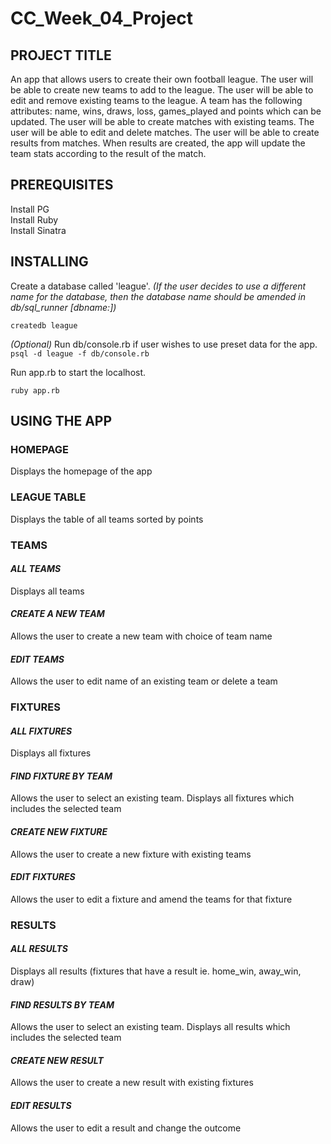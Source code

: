 # CC_Week_04_Project

## PROJECT TITLE

An app that allows users to create their own football league.
The user will be able to create new teams to add to the league.
The user will be able to edit and remove existing teams to the league.
A team has the following attributes: name, wins, draws, loss, games_played and
points which can be updated.
The user will be able to create matches with existing teams.
The user will be able to edit and delete matches.
The user will be able to create results from matches. When results are
created, the app will update the team stats according to the result of the
match.

## PREREQUISITES

Install PG \
Install Ruby \
Install Sinatra

## INSTALLING

Create a database called 'league'. *(If the user decides to use a different name
for the database, then the database name should be amended in db/sql_runner
[dbname:])*

`createdb league`

*(Optional)* Run db/console.rb if user wishes to use preset data for the app.
`psql -d league -f db/console.rb`

Run app.rb to start the localhost.

`ruby app.rb`

## USING THE APP

### HOMEPAGE

Displays the homepage of the app

### LEAGUE TABLE

Displays the table of all teams sorted by points

### TEAMS

#### *ALL TEAMS*
Displays all teams

#### *CREATE A NEW TEAM*
Allows the user to create a new team with choice of team name

#### *EDIT TEAMS*
Allows the user to edit name of an existing team or delete a team

### FIXTURES

#### *ALL FIXTURES*
Displays all fixtures

#### *FIND FIXTURE BY TEAM*
Allows the user to select an existing team. Displays all fixtures which includes
the selected team

#### *CREATE NEW FIXTURE*
Allows the user to create a new fixture with existing teams

#### *EDIT FIXTURES*
Allows the user to edit a fixture and amend the teams for that fixture

### RESULTS

#### *ALL RESULTS*
Displays all results (fixtures that have a result ie. home_win, away_win, draw)

#### *FIND RESULTS BY TEAM*
Allows the user to select an existing team. Displays all results which includes
the selected team

#### *CREATE NEW RESULT*
Allows the user to create a new result with existing fixtures

#### *EDIT RESULTS*
Allows the user to edit a result and change the outcome
